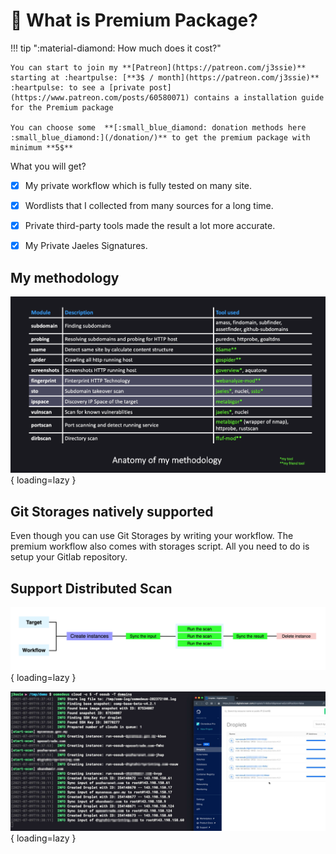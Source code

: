 # :diamond_shape_with_a_dot_inside: What is Premium Package?

!!! tip ":material-diamond: How much does it cost?"

    You can start to join my **[Patreon](https://patreon.com/j3ssie)** starting at :heartpulse: [**3$ / month](https://patreon.com/j3ssie)** :heartpulse: to see a [private post](https://www.patreon.com/posts/60580071) contains a installation guide for the Premium package

    You can choose some  **[:small_blue_diamond: donation methods here :small_blue_diamond:](/donation/)** to get the premium package with minimum **5$**

What you will get?

- [x] My private workflow which is fully tested on many site.
- [x] Wordlists that I collected from many sources for a long time.
- [x] Private third-party tools made the result a lot more accurate.
- [x] My Private Jaeles Signatures.


## My methodology

![my-methodlogy](static/premium/my-methodlogy.png){ loading=lazy }

## Git Storages natively supported

Even though you can use Git Storages by writing your workflow. The premium workflow also comes with storages script. All you need to do is setup your Gitlab repository.

## Support Distributed Scan

![cloud-scan](static/premium/cloud-scan.png){ loading=lazy }

![cloud-scan-do](static/premium/cloud-scan-do.jpeg){ loading=lazy }

